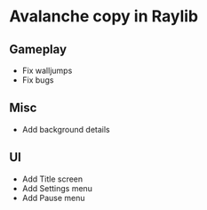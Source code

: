 
# Avalanche copy in Raylib

## Gameplay
- Fix walljumps
- Fix bugs

## Misc
- Add background details

## UI
- Add Title screen
- Add Settings menu
- Add Pause menu
